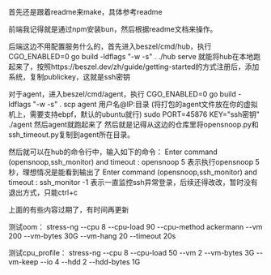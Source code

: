 首先还是跟着readme来make，具体参考readme

前端我记得就是通过npm安装bun，然后根据readme文档来操作。

后端这边不用配置服务什么的，首先进入beszel/cmd/hub，执行
CGO_ENABLED=0 go build -ldflags "-w -s" .
./hub serve
就能将hub在本地跑起来了，按照https://beszel.dev/zh/guide/getting-started的方式注册后，添加系统，复制publickey，这就是ssh密钥

对于agent，进入beszel/cmd/agent，执行
CGO_ENABLED=0 go build -ldflags "-w -s" .
scp agent 用户名@IP:目录  (将打包的agent文件放在你的虚拟机上，需要支持ebpf，默认的ubuntu就行)
sudo PORT=45876 KEY="ssh密钥" ./agent
然后agent就跑起来了
然后就是记得从这边的仓库里将opensnoop.py和ssh_timeout.py复制到agent所在目录。

然后就可以在hub的命令行中，输入如下的命令：
Enter command (opensnoop,ssh_monitor) and timeout : opensnoop 5
表示执行opensnoop 5秒，理想情况是能看到输出了
Enter command (opensnoop,ssh_monitor) and timeout : ssh_monitor -1
表示一直监控ssh异常登录，后续还得改改，暂时没有退出方式，只能ctrl+c

上面的有些内容过期了，有时间再更新

测试oom： 
stress-ng --cpu 8 --cpu-load 90 --cpu-method ackermann --vm 200 --vm-bytes 30G --vm-hang 20 --timeout 20s

测试cpu_profile：
stress-ng --cpu 8 --cpu-load 50 --vm 2 --vm-bytes 3G --vm-keep --io 4 --hdd 2 --hdd-bytes 1G